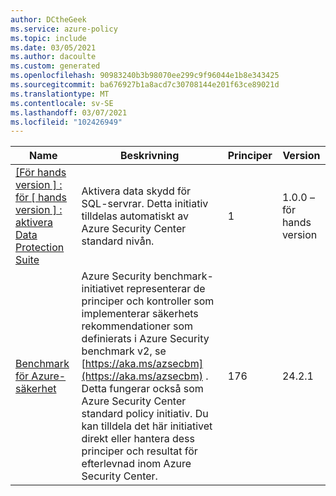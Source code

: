 ```yaml
---
author: DCtheGeek
ms.service: azure-policy
ms.topic: include
ms.date: 03/05/2021
ms.author: dacoulte
ms.custom: generated
ms.openlocfilehash: 90983240b3b98070ee299c9f96044e1b8e343425
ms.sourcegitcommit: ba676927b1a8acd7c30708144e201f63ce89021d
ms.translationtype: MT
ms.contentlocale: sv-SE
ms.lasthandoff: 03/07/2021
ms.locfileid: "102426949"
---
```

|Name |Beskrivning |Principer |Version |
|---|---|---|---|
|[\[För hands version \] : för \[ hands version \] : aktivera Data Protection Suite](https://github.com/Azure/azure-policy/blob/master/built-in-policies/policySetDefinitions/Security%20Center/ASC_DataProtection.json) |Aktivera data skydd för SQL-servrar. Detta initiativ tilldelas automatiskt av Azure Security Center standard nivån. |1 |1.0.0 – för hands version |
|[Benchmark för Azure-säkerhet](https://github.com/Azure/azure-policy/blob/master/built-in-policies/policySetDefinitions/Security%20Center/AzureSecurityCenter.json) |Azure Security benchmark-initiativet representerar de principer och kontroller som implementerar säkerhets rekommendationer som definierats i Azure Security benchmark v2, se [https://aka.ms/azsecbm](https://aka.ms/azsecbm) . Detta fungerar också som Azure Security Center standard policy initiativ. Du kan tilldela det här initiativet direkt eller hantera dess principer och resultat för efterlevnad inom Azure Security Center. |176 |24.2.1 |
